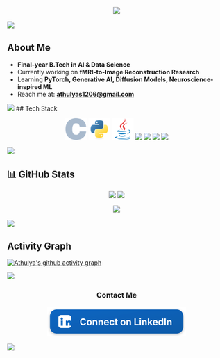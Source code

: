 <!-- Typing Intro -->
<p align="center">
  <a href="https://github.com/athulyas1206">
    <img src="https://readme-typing-svg.herokuapp.com?size=25&duration=6000&pause=1000&color=00AEEF&center=true&vCenter=true&width=700&lines=Hi%2C+I+am+Athulya+S;AI+%26+Data+Science+B.Tech+Final-Year+Student;Exploring+the+Future+with+AI">
  </a>
</p>

<img src="https://user-images.githubusercontent.com/73097560/115834477-dbab4500-a447-11eb-908a-139a6edaec5c.gif">

##  About Me  
-  **Final-year B.Tech in AI & Data Science**  
-  Currently working on **fMRI-to-Image Reconstruction Research**  
-  Learning **PyTorch, Generative AI, Diffusion Models, Neuroscience-inspired ML**  
-  Reach me at: **athulyas1206@gmail.com**

<img src="https://user-images.githubusercontent.com/73097560/115834477-dbab4500-a447-11eb-908a-139a6edaec5c.gif">
<!--
##  Currently Working On  
- [**ASL Gesture Recognition**](#) – Real-time sign language recognition using OpenCV & CNNs  
- [**Bharatanatyam Mudra Recognition**](#) – Computer vision-based dance gesture detection   
- [**fMRI-to-Image Reconstruction**](#) – Brain-to-image translation using deep learning  

<img src="https://user-images.githubusercontent.com/73097560/115834477-dbab4500-a447-11eb-908a-139a6edaec5c.gif">
-->
##  Tech Stack

<p align="center">
  <img src="https://raw.githubusercontent.com/devicons/devicon/master/icons/c/c-original.svg" width="50"/>
  <img src="https://raw.githubusercontent.com/devicons/devicon/master/icons/python/python-original.svg" width="50"/>
  <img src="https://raw.githubusercontent.com/devicons/devicon/master/icons/java/java-original.svg" width="50"/>
  <img src="https://www.vectorlogo.zone/logos/opencv/opencv-icon.svg" width="50"/>
  <img src="https://upload.wikimedia.org/wikipedia/commons/0/05/Scikit_learn_logo_small.svg" width="50"/>
  <img src="https://www.vectorlogo.zone/logos/tensorflow/tensorflow-icon.svg" width="50"/>
  <img src="https://www.vectorlogo.zone/logos/git-scm/git-scm-icon.svg" width="50"/>
</p>


<img src="https://user-images.githubusercontent.com/73097560/115834477-dbab4500-a447-11eb-908a-139a6edaec5c.gif">

## 📊 GitHub Stats
<p align="center">
  <img src="https://github-readme-stats.vercel.app/api?username=athulyas1206&show_icons=true&theme=tokyonight" height="150"/>
  <img src="https://github-readme-stats.vercel.app/api/top-langs/?username=athulyas1206&layout=compact&theme=tokyonight" height="150"/>
</p>

<p align="center">
  <img src="https://streak-stats.demolab.com?user=athulyas1206&theme=tokyonight&date_format=%5BY.%5Dn.j" height="150"/>
</p>



<img src="https://user-images.githubusercontent.com/73097560/115834477-dbab4500-a447-11eb-908a-139a6edaec5c.gif">


##  Activity Graph  
[![Athulya's github activity graph](https://github-readme-activity-graph.vercel.app/graph?username=athulyas1206&theme=react-dark)](https://github.com/ashutosh00710/github-readme-activity-graph)


<img src="https://user-images.githubusercontent.com/73097560/115834477-dbab4500-a447-11eb-908a-139a6edaec5c.gif">


<h3 align="center"> Contact Me</h3>

<p align="center">
  <a href="https://linkedin.com/in/athulyasofficial" target="_blank">
    <img src="./linkedin-floating.svg" alt="Connect on LinkedIn" width="320">
  </a>
</p>

<img src="https://user-images.githubusercontent.com/73097560/115834477-dbab4500-a447-11eb-908a-139a6edaec5c.gif">


